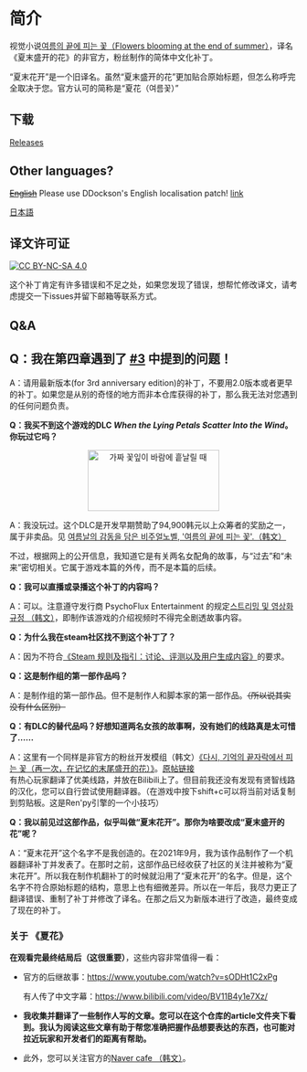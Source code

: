 # 简介

视觉小说[여름의 끝에 피는 꽃（Flowers blooming at the end of summer）](https://store.steampowered.com/app/1173010/)，译名《夏末盛开的花》的非官方，粉丝制作的简体中文化补丁。

“夏末花开”是一个旧译名。虽然“夏末盛开的花”更加贴合原始标题，但怎么称呼完全取决于您。官方认可的简称是“夏花（여름꽃）”
## 下载

[Releases](https://github.com/Noriverwater/flowernovelzhHans/releases/tag/reboot)

## Other languages? 

~~[English](https://github.com/Noriverwater/flowernovelzhHans/tree/English)~~
Please use DDockson's English localisation patch! [link](https://steamcommunity.com/sharedfiles/filedetails/?id=3143879011)

[日本語](https://github.com/Noriverwater/flowernovelzhHans/tree/Japanese)


## 译文许可证

[![CC BY-NC-SA 4.0][cc-by-nc-sa-image]][cc-by-nc-sa]

[cc-by-nc-sa]: http://creativecommons.org/licenses/by-nc-sa/4.0/

[cc-by-nc-sa-image]: https://licensebuttons.net/l/by-nc-sa/4.0/88x31.png

[cc-by-nc-sa-shield]: https://img.shields.io/badge/License-CC%20BY--NC--SA%204.0-lightgrey.svg

这个补丁肯定有许多错误和不足之处，如果您发现了错误，想帮忙修改译文，请考虑提交一下issues并留下邮箱等联系方式。

## Q&A

## **Q：我在第四章遇到了 [#3](https://github.com/Noriverwater/flowernovelzhHans/issues/3) 中提到的问题！**

A：请用最新版本(for 3rd anniversary edition)的补丁，不要用2.0版本或者更早的补丁。如果您是从别的奇怪的地方而非本仓库获得的补丁，那么我无法对您遇到的任何问题负责。

**Q：我买不到这个游戏的DLC *When the Lying Petals Scatter Into the Wind*。你玩过它吗？**

<p align="center"><img src= "https://cdn.cloudflare.steamstatic.com/steam/apps/1521480/header.jpg?t=1625836179" alt="가짜 꽃잎이 바람에 흩날릴 때" width="230" height="107" /></a></p>

A：我没玩过。这个DLC是开发早期赞助了94,900韩元以上众筹者的奖励之一，属于非卖品。见
[여름날의 감동을 담은 비주얼노벨, '여름의 끝에 피는 꽃'.（韩文）](https://tumblbug.com/flowernovel/)

不过，根据网上的公开信息，我知道它是有关两名女配角的故事，与“过去”和“未来”密切相关。它属于游戏本篇的外传，而不是本篇的后续。

**Q：我可以直播或录播这个补丁的内容吗？**

A：可以。注意遵守发行商 PsychoFlux Entertainment 的规定[스트리밍 및 영상화 규정
（韩文）](http://www.psychoflux.com/video-policy/)，即制作该游戏的介绍视频时不得完全剧透故事内容。

**Q：为什么我在steam社区找不到这个补丁了？**

A：因为不符合[《Steam 规则及指引：讨论、评测以及用户生成内容》](https://help.steampowered.com/zh-cn/faqs/view/6862-8119-C23E-EA7B)的要求。

**Q：这是制作组的第一部作品吗？**

A：是制作组的第一部作品。但不是制作人和脚本家的第一部作品。~~（所以说其实没有什么区别）~~

**Q：有DLC的替代品吗？好想知道两名女孩的故事啊，没有她们的线路真是太可惜了……**

A：这里有一个同样是非官方的粉丝开发模组（韩文）[《다시, 기억의 끝자락에서 피는 꽃（再一次，在记忆的末尾盛开的花）》](https://steamcommunity.com/sharedfiles/filedetails/?id=2954417459)。[原帖链接](https://cafe.naver.com/midnightworks/2429)  
有热心玩家翻译了优美线路，并放在Bilibili上了。但目前我还没有发现有贤智线路的汉化，您可以自行尝试使用翻译器。（在游戏中按下shift+c可以将当前对话复制到剪贴板。这是Ren'py引擎的一个小技巧）

**Q：我以前见过这部作品，似乎叫做“夏末花开”。那你为啥要改成“夏末盛开的花”呢？**

A：“夏末花开”这个名字不是我创造的。在2021年9月，我为该作品制作了一个机器翻译补丁并发表了。在那时之前，这部作品已经收获了社区的关注并被称为“夏末花开”。所以我在制作机翻补丁的时候就沿用了“夏末花开”的名字。但是，这个名字不符合原始标题的结构，意思上也有细微差异。所以在一年后，我尽力更正了翻译错误、重制了补丁并修改了译名。在那之后又为新版本进行了改造，最终变成了现在的补丁。


### 关于 《夏花》

**在观看完最终结局后（这很重要）**，这些内容非常值得一看：

- 官方的后继故事：https://www.youtube.com/watch?v=sODHt1C2xPg

    有人传了中文字幕：https://www.bilibili.com/video/BV11B4y1e7Xz/

- **我收集并翻译了一些制作人写的文章。您可以在这个仓库的article文件夹下看到。我认为阅读这些文章有助于帮您准确把握作品想要表达的东西，也可能对拉近玩家和开发者们的距离有帮助。**

- 此外，您可以关注官方的[Naver cafe （韩文）](https://cafe.naver.com/midnightworks/)。







